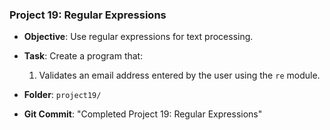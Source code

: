 ### Project 19: Regular Expressions
- **Objective**: Use regular expressions for text processing.
- **Task**: Create a program that:
  1. Validates an email address entered by the user using the `re` module.


- **Folder**: `project19/`
- **Git Commit**: "Completed Project 19: Regular Expressions"

